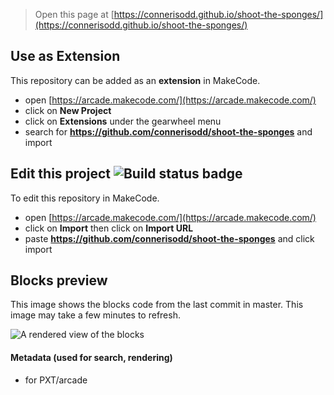  


> Open this page at [https://connerisodd.github.io/shoot-the-sponges/](https://connerisodd.github.io/shoot-the-sponges/)

## Use as Extension

This repository can be added as an **extension** in MakeCode.

* open [https://arcade.makecode.com/](https://arcade.makecode.com/)
* click on **New Project**
* click on **Extensions** under the gearwheel menu
* search for **https://github.com/connerisodd/shoot-the-sponges** and import

## Edit this project ![Build status badge](https://github.com/connerisodd/shoot-the-sponges/workflows/MakeCode/badge.svg)

To edit this repository in MakeCode.

* open [https://arcade.makecode.com/](https://arcade.makecode.com/)
* click on **Import** then click on **Import URL**
* paste **https://github.com/connerisodd/shoot-the-sponges** and click import

## Blocks preview

This image shows the blocks code from the last commit in master.
This image may take a few minutes to refresh.

![A rendered view of the blocks](https://github.com/connerisodd/shoot-the-sponges/raw/master/.github/makecode/blocks.png)

#### Metadata (used for search, rendering)

* for PXT/arcade
<script src="https://makecode.com/gh-pages-embed.js"></script><script>makeCodeRender("{{ site.makecode.home_url }}", "{{ site.github.owner_name }}/{{ site.github.repository_name }}");</script>
